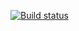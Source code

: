 [![Build status](https://ci.appveyor.com/api/projects/status/44aka00283x2hpvg/branch/main?svg=true)](https://ci.appveyor.com/project/OLGA29032024/projectpageobject/branch/main)
